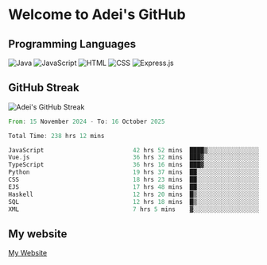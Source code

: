 # Welcome to Adei's GitHub

## Programming Languages
![Java](https://img.shields.io/badge/Java-007396?style=flat-square&logo=java&logoColor=white)
![JavaScript](https://img.shields.io/badge/JavaScript-F7DF1E?style=flat-square&logo=javascript&logoColor=black)
![HTML](https://img.shields.io/badge/HTML-E34F26?style=flat-square&logo=html5&logoColor=white)
![CSS](https://img.shields.io/badge/CSS-1572B6?style=flat-square&logo=css3&logoColor=white)
![Express.js](https://img.shields.io/badge/Express.js-000000?style=flat-square&logo=express&logoColor=white)


## GitHub Streak
![Adei's GitHub Streak](https://github-readme-streak-stats.herokuapp.com/?user=AdeiTamayo&hide_border=true)

<!--START_SECTION:waka-->

```rust
From: 15 November 2024 - To: 16 October 2025

Total Time: 238 hrs 12 mins

JavaScript                         42 hrs 52 mins  ████▒░░░░░░░░░░░░░░░░░░░░   17.70 %
Vue.js                             36 hrs 32 mins  ███▓░░░░░░░░░░░░░░░░░░░░░   15.09 %
TypeScript                         36 hrs 16 mins  ███▓░░░░░░░░░░░░░░░░░░░░░   14.97 %
Python                             19 hrs 37 mins  ██░░░░░░░░░░░░░░░░░░░░░░░   08.10 %
CSS                                18 hrs 23 mins  ██░░░░░░░░░░░░░░░░░░░░░░░   07.59 %
EJS                                17 hrs 48 mins  ██░░░░░░░░░░░░░░░░░░░░░░░   07.36 %
Haskell                            12 hrs 20 mins  █▒░░░░░░░░░░░░░░░░░░░░░░░   05.10 %
SQL                                12 hrs 18 mins  █▒░░░░░░░░░░░░░░░░░░░░░░░   05.09 %
XML                                7 hrs 5 mins    ▓░░░░░░░░░░░░░░░░░░░░░░░░   02.93 %
```

<!--END_SECTION:waka-->

## My website
[My Website](https://adei.eus)



